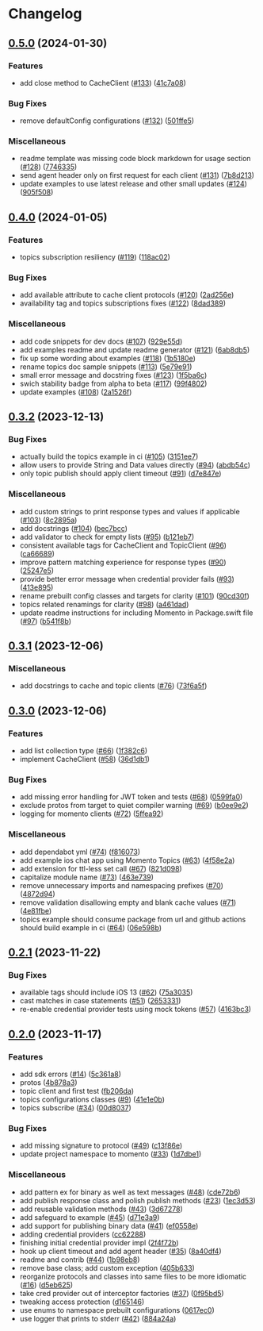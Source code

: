 # Changelog

## [0.5.0](https://github.com/momentohq/client-sdk-swift/compare/v0.4.0...v0.5.0) (2024-01-30)


### Features

* add close method to CacheClient ([#133](https://github.com/momentohq/client-sdk-swift/issues/133)) ([41c7a08](https://github.com/momentohq/client-sdk-swift/commit/41c7a086e42c8fa99850febe71bfc1664938b735))


### Bug Fixes

* remove defaultConfig configurations ([#132](https://github.com/momentohq/client-sdk-swift/issues/132)) ([501ffe5](https://github.com/momentohq/client-sdk-swift/commit/501ffe51566ff172f46ff3714a4c852905c3c8b9))


### Miscellaneous

* readme template was missing code block markdown for usage section ([#128](https://github.com/momentohq/client-sdk-swift/issues/128)) ([7746335](https://github.com/momentohq/client-sdk-swift/commit/7746335dd1cb11436d0d0851d509a970c2d65950))
* send agent header only on first request for each client ([#131](https://github.com/momentohq/client-sdk-swift/issues/131)) ([7b8d213](https://github.com/momentohq/client-sdk-swift/commit/7b8d21389b196dd0792014c3d56c2f40519e7a0c))
* update examples to use latest release and other small updates ([#124](https://github.com/momentohq/client-sdk-swift/issues/124)) ([905f508](https://github.com/momentohq/client-sdk-swift/commit/905f508c666d895622461ef5890d8d6c4cbeaed0))

## [0.4.0](https://github.com/momentohq/client-sdk-swift/compare/v0.3.2...v0.4.0) (2024-01-05)


### Features

* topics subscription resiliency ([#119](https://github.com/momentohq/client-sdk-swift/issues/119)) ([118ac02](https://github.com/momentohq/client-sdk-swift/commit/118ac02aea5fa2c41a52c0c2ad1b781f8e737605))


### Bug Fixes

* add available attribute to cache client protocols ([#120](https://github.com/momentohq/client-sdk-swift/issues/120)) ([2ad256e](https://github.com/momentohq/client-sdk-swift/commit/2ad256e1ceb1de0754c8c37cf2a06e8c04013c38))
* availability tag and topics subscriptions fixes ([#122](https://github.com/momentohq/client-sdk-swift/issues/122)) ([8dad389](https://github.com/momentohq/client-sdk-swift/commit/8dad38947891ef9d94aa0f5df46ab51a05a89e68))


### Miscellaneous

* add code snippets for dev docs ([#107](https://github.com/momentohq/client-sdk-swift/issues/107)) ([929e55d](https://github.com/momentohq/client-sdk-swift/commit/929e55dc31a6dc9b8f36b58caa62f8357a2460e9))
* add examples readme and update readme generator ([#121](https://github.com/momentohq/client-sdk-swift/issues/121)) ([6ab8db5](https://github.com/momentohq/client-sdk-swift/commit/6ab8db56f82f5f830002f2d7311104d315b1f344))
* fix up some wording about examples ([#118](https://github.com/momentohq/client-sdk-swift/issues/118)) ([1b5180e](https://github.com/momentohq/client-sdk-swift/commit/1b5180ea1f744c81f5766811ea238f5e76bd7892))
* rename topics doc sample snippets ([#113](https://github.com/momentohq/client-sdk-swift/issues/113)) ([5e79e91](https://github.com/momentohq/client-sdk-swift/commit/5e79e91b4d9307ce544889277e5bd21bc5fa9e4a))
* small error message and docstring fixes ([#123](https://github.com/momentohq/client-sdk-swift/issues/123)) ([1f5ba6c](https://github.com/momentohq/client-sdk-swift/commit/1f5ba6c6bb450638f73b3695125ca45de607a058))
* swich stability badge from alpha to beta ([#117](https://github.com/momentohq/client-sdk-swift/issues/117)) ([99f4802](https://github.com/momentohq/client-sdk-swift/commit/99f480257c27fdd87e563d8e5c07bb81e1632230))
* update examples ([#108](https://github.com/momentohq/client-sdk-swift/issues/108)) ([2a1526f](https://github.com/momentohq/client-sdk-swift/commit/2a1526fb693255c5a8e6230d36aeb6bb7007df67))

## [0.3.2](https://github.com/momentohq/client-sdk-swift/compare/v0.3.1...v0.3.2) (2023-12-13)


### Bug Fixes

* actually build the topics example in ci ([#105](https://github.com/momentohq/client-sdk-swift/issues/105)) ([3151ee7](https://github.com/momentohq/client-sdk-swift/commit/3151ee7648a923c2d20aed9ae85edb54e0521c76))
* allow users to provide String and Data values directly ([#94](https://github.com/momentohq/client-sdk-swift/issues/94)) ([abdb54c](https://github.com/momentohq/client-sdk-swift/commit/abdb54c530e97f6d8c1da392d8b15778314ad587))
* only topic publish should apply client timeout ([#91](https://github.com/momentohq/client-sdk-swift/issues/91)) ([d7e847e](https://github.com/momentohq/client-sdk-swift/commit/d7e847ecca7f47ed7d270862be58a896990035a7))


### Miscellaneous

* add custom strings to print response types and values if applicable ([#103](https://github.com/momentohq/client-sdk-swift/issues/103)) ([8c2895a](https://github.com/momentohq/client-sdk-swift/commit/8c2895ad9e3dd0d4d03e031b480413cdf877a9d6))
* add docstrings ([#104](https://github.com/momentohq/client-sdk-swift/issues/104)) ([bec7bcc](https://github.com/momentohq/client-sdk-swift/commit/bec7bcc7cd93698b7e9ede689c97a5b13e141a91))
* add validator to check for empty lists ([#95](https://github.com/momentohq/client-sdk-swift/issues/95)) ([b121eb7](https://github.com/momentohq/client-sdk-swift/commit/b121eb79ad7e97903b0a432b76fcbc45f3129627))
* consistent available tags for CacheClient and TopicClient ([#96](https://github.com/momentohq/client-sdk-swift/issues/96)) ([ca66689](https://github.com/momentohq/client-sdk-swift/commit/ca66689f0d386fb76e6d3017804fd03cde444b65))
* improve pattern matching experience for response types ([#90](https://github.com/momentohq/client-sdk-swift/issues/90)) ([25247e5](https://github.com/momentohq/client-sdk-swift/commit/25247e5f6aa30840f496911ca6b7265ab5e2ffeb))
* provide better error message when credential provider fails ([#93](https://github.com/momentohq/client-sdk-swift/issues/93)) ([413e895](https://github.com/momentohq/client-sdk-swift/commit/413e895ea81a0e9405501a74535ec69717a2edd2))
* rename prebuilt config classes and targets for clarity ([#101](https://github.com/momentohq/client-sdk-swift/issues/101)) ([90cd30f](https://github.com/momentohq/client-sdk-swift/commit/90cd30fb4f3e8accb47b2b5df9280fa8470a8687))
* topics related renamings for clarity ([#98](https://github.com/momentohq/client-sdk-swift/issues/98)) ([a461dad](https://github.com/momentohq/client-sdk-swift/commit/a461dad5d2fc14836cd3ef47b748d5b7c272756b))
* update readme instructions for including Momento in Package.swift file ([#97](https://github.com/momentohq/client-sdk-swift/issues/97)) ([b541f8b](https://github.com/momentohq/client-sdk-swift/commit/b541f8b961134ab595a4372e6a77cc3602a7b852))

## [0.3.1](https://github.com/momentohq/client-sdk-swift/compare/v0.3.0...v0.3.1) (2023-12-06)


### Miscellaneous

* add docstrings to cache and topic clients ([#76](https://github.com/momentohq/client-sdk-swift/issues/76)) ([73f6a5f](https://github.com/momentohq/client-sdk-swift/commit/73f6a5f9dd2cf2355c0f315022f0ab396a37e484))

## [0.3.0](https://github.com/momentohq/client-sdk-swift/compare/v0.2.1...v0.3.0) (2023-12-06)


### Features

* add list collection type ([#66](https://github.com/momentohq/client-sdk-swift/issues/66)) ([1f382c6](https://github.com/momentohq/client-sdk-swift/commit/1f382c641ee1af0db3f5f126cbc0c021917e5825))
* implement CacheClient ([#58](https://github.com/momentohq/client-sdk-swift/issues/58)) ([36d1db1](https://github.com/momentohq/client-sdk-swift/commit/36d1db12523c28c1ed7e751474a3c29535525022))


### Bug Fixes

* add missing error handling for JWT token and tests ([#68](https://github.com/momentohq/client-sdk-swift/issues/68)) ([0599fa0](https://github.com/momentohq/client-sdk-swift/commit/0599fa0586be083e0513dd6ed479ed0d23f4d020))
* exclude protos from target to quiet compiler warning ([#69](https://github.com/momentohq/client-sdk-swift/issues/69)) ([b0ee9e2](https://github.com/momentohq/client-sdk-swift/commit/b0ee9e23a7c5d81ee22ff33b0fe410c2aeaf4732))
* logging for momento clients ([#72](https://github.com/momentohq/client-sdk-swift/issues/72)) ([5ffea92](https://github.com/momentohq/client-sdk-swift/commit/5ffea92c6f1f2efbfe1480a161b104a807c79bb0))


### Miscellaneous

* add dependabot yml ([#74](https://github.com/momentohq/client-sdk-swift/issues/74)) ([f816073](https://github.com/momentohq/client-sdk-swift/commit/f8160736c05e54bb1692f3c1737f1251d69c5d12))
* add example ios chat app using Momento Topics ([#63](https://github.com/momentohq/client-sdk-swift/issues/63)) ([4f58e2a](https://github.com/momentohq/client-sdk-swift/commit/4f58e2af659f1a292d13b202ba3fb4abf7ae02eb))
* add extension for ttl-less set call ([#67](https://github.com/momentohq/client-sdk-swift/issues/67)) ([821d098](https://github.com/momentohq/client-sdk-swift/commit/821d098891817d7a90a28a28e1d6ec262b2f5c1d))
* capitalize module name ([#73](https://github.com/momentohq/client-sdk-swift/issues/73)) ([463e739](https://github.com/momentohq/client-sdk-swift/commit/463e739f037166ff45c95c2e2f19cc4a8e85dec1))
* remove unnecessary imports and namespacing prefixes ([#70](https://github.com/momentohq/client-sdk-swift/issues/70)) ([4872d94](https://github.com/momentohq/client-sdk-swift/commit/4872d945843de56c67dfc7fce07086e1498e4130))
* remove validation disallowing empty and blank cache values ([#71](https://github.com/momentohq/client-sdk-swift/issues/71)) ([4e81fbe](https://github.com/momentohq/client-sdk-swift/commit/4e81fbee82c0a1e63ac1392b01b3ea0bea3e1601))
* topics example should consume package from url and github actions should build example in ci ([#64](https://github.com/momentohq/client-sdk-swift/issues/64)) ([06e598b](https://github.com/momentohq/client-sdk-swift/commit/06e598bb57941fd5fcf5de50543a78a287c83db3))

## [0.2.1](https://github.com/momentohq/client-sdk-swift/compare/v0.2.0...v0.2.1) (2023-11-22)


### Bug Fixes

* available tags should include iOS 13 ([#62](https://github.com/momentohq/client-sdk-swift/issues/62)) ([75a3035](https://github.com/momentohq/client-sdk-swift/commit/75a30350f9c797e37a2faf163206d1679118ca11))
* cast matches in case statements ([#51](https://github.com/momentohq/client-sdk-swift/issues/51)) ([2653331](https://github.com/momentohq/client-sdk-swift/commit/2653331d880e81217405095b30d3e5ce8baeeeef))
* re-enable credential provider tests using mock tokens ([#57](https://github.com/momentohq/client-sdk-swift/issues/57)) ([4163bc3](https://github.com/momentohq/client-sdk-swift/commit/4163bc3d40935a66fcf4051e904984609ecc4b80))

## [0.2.0](https://github.com/momentohq/client-sdk-swift/compare/v0.1.0...v0.2.0) (2023-11-17)


### Features

* add sdk errors ([#14](https://github.com/momentohq/client-sdk-swift/issues/14)) ([5c361a8](https://github.com/momentohq/client-sdk-swift/commit/5c361a86e4e68242b42a473de82418d0c90a6c19))
* protos ([4b878a3](https://github.com/momentohq/client-sdk-swift/commit/4b878a38cb63a36dff30357258683422f4589221))
* topic client and first test ([fb206da](https://github.com/momentohq/client-sdk-swift/commit/fb206da28696fe5c3fab1b52bb13fd803473f333))
* topics configurations classes ([#9](https://github.com/momentohq/client-sdk-swift/issues/9)) ([41e1e0b](https://github.com/momentohq/client-sdk-swift/commit/41e1e0b127bb78fb536b0198039bd46e3cec670c))
* topics subscribe ([#34](https://github.com/momentohq/client-sdk-swift/issues/34)) ([00d8037](https://github.com/momentohq/client-sdk-swift/commit/00d80372399b73bb4499e4c24d8d48db8b38d787))


### Bug Fixes

* add missing signature to protocol ([#49](https://github.com/momentohq/client-sdk-swift/issues/49)) ([c13f86e](https://github.com/momentohq/client-sdk-swift/commit/c13f86e9933e8e0170389ea036fe5b728cc853c5))
* update project namespace to momento ([#33](https://github.com/momentohq/client-sdk-swift/issues/33)) ([1d7dbe1](https://github.com/momentohq/client-sdk-swift/commit/1d7dbe10ea9bd2f2fecacdb6611f47fffcdb6c1c))


### Miscellaneous

* add pattern ex for binary as well as text messages ([#48](https://github.com/momentohq/client-sdk-swift/issues/48)) ([cde72b6](https://github.com/momentohq/client-sdk-swift/commit/cde72b68bf4bb7b63822be27e1cb4406aa1d0358))
* add publish response class and polish publish methods ([#23](https://github.com/momentohq/client-sdk-swift/issues/23)) ([1ec3d53](https://github.com/momentohq/client-sdk-swift/commit/1ec3d53a202c3523de057bb0e0197dcce5abbf55))
* add reusable validation methods ([#43](https://github.com/momentohq/client-sdk-swift/issues/43)) ([3d67278](https://github.com/momentohq/client-sdk-swift/commit/3d67278b4c051e40ea194e919cd54bb28a84c1bf))
* add safeguard to example ([#45](https://github.com/momentohq/client-sdk-swift/issues/45)) ([d71e3a9](https://github.com/momentohq/client-sdk-swift/commit/d71e3a929051955b48021e2df82d41fd844ffa57))
* add support for publishing binary data ([#41](https://github.com/momentohq/client-sdk-swift/issues/41)) ([ef0558e](https://github.com/momentohq/client-sdk-swift/commit/ef0558eb8fe5760038e9888c3b2f76e93e7bc38b))
* adding credential providers ([cc62288](https://github.com/momentohq/client-sdk-swift/commit/cc62288f3342bb26766a8786461e1671ddc258f8))
* finishing initial credential provider impl ([2f4f72b](https://github.com/momentohq/client-sdk-swift/commit/2f4f72b060c4cfe4a59d73bf99cc968ef8bb525f))
* hook up client timeout and add agent header ([#35](https://github.com/momentohq/client-sdk-swift/issues/35)) ([8a40df4](https://github.com/momentohq/client-sdk-swift/commit/8a40df4f66ef9f5b9dc769ca86f447220bc4a4e4))
* readme and contrib ([#44](https://github.com/momentohq/client-sdk-swift/issues/44)) ([1b98eb8](https://github.com/momentohq/client-sdk-swift/commit/1b98eb8503fc292c2acbd49c655757ff51702ac0))
* remove base class; add custom exception ([405b633](https://github.com/momentohq/client-sdk-swift/commit/405b633f8eb1f6a395b3e95f8b1d36425819c157))
* reorganize protocols and classes into same files to be more idiomatic ([#16](https://github.com/momentohq/client-sdk-swift/issues/16)) ([d5eb625](https://github.com/momentohq/client-sdk-swift/commit/d5eb6259780a22a796458bc339b1ea2a08071e94))
* take cred provider out of interceptor factories ([#37](https://github.com/momentohq/client-sdk-swift/issues/37)) ([0f95bd5](https://github.com/momentohq/client-sdk-swift/commit/0f95bd54bfa4fed93b21ce60f5de005354ee4fac))
* tweaking access protection ([d165146](https://github.com/momentohq/client-sdk-swift/commit/d1651464d2dc3f53bda2104e278cdf3952d5f4d2))
* use enums to namespace prebuilt configurations ([0617ec0](https://github.com/momentohq/client-sdk-swift/commit/0617ec02e58c1949d0f409d7f609008a67b663ef))
* use logger that prints to stderr ([#42](https://github.com/momentohq/client-sdk-swift/issues/42)) ([884a24a](https://github.com/momentohq/client-sdk-swift/commit/884a24af11e0608cc7756e5c71f3b4efbe616443))
